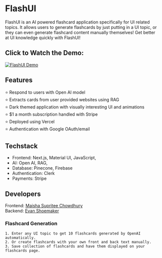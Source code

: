 # FlashUI

FlashUI is an AI powered flashcard application specifically for UI related topics. It allows users to generate flashcards by just putting in a UI topic, or they can even generate flashcard content manually themselves!
Get better at UI knowledge quickly with FlashUI!

## Click to Watch the Demo:

[![FlashUI Demo](https://img.youtube.com/vi/ZQhaLbVxsHY/0.jpg)](https://www.youtube.com/watch?v=ZQhaLbVxsHY)

## Features

⭐ Respond to users with Open AI model\
⭐ Extracts cards from user provided websites using RAG\
⭐ Dark themed application with visually interesting UI and animations\
⭐ $1 a month subscription handled with Stripe\
⭐ Deployed using Vercel\
⭐ Authentication with Google OAuth/email

## Techstack

- Frontend: Next.js, Material UI, JavaScript,
- AI: Open AI, RAG,
- Database: Pinecone, Firebase
- Authentication: Clerk
- Payments: Stripe

## Developers

Frontend: [Maisha Supritee Chowdhury](https://github.com/maishaSupritee)\
Backend: [Evan Shoemaker](https://github.com/Colexeco)

### Flashcard Generation

    1. Enter any UI topic to get 10 flashcards generated by OpenAI automatically.
    2. Or create flashcards with your own front and back text manually.
    3. Save collection of flashcards and have them displayed on your flashcards page.
